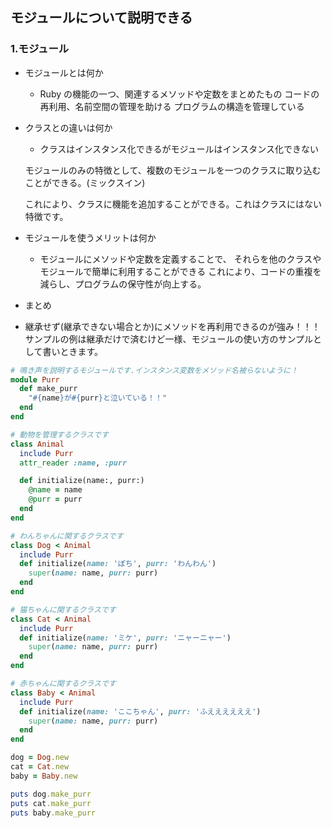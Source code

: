 ## モジュールについて説明できる

### 1.モジュール

- モジュールとは何か
  - Ruby の機能の一つ、関連するメソッドや定数をまとめたもの
    コードの再利用、名前空間の管理を助ける
    プログラムの構造を管理している
- クラスとの違いは何か

  - クラスはインスタンス化できるがモジュールはインスタンス化できない

  モジュールのみの特徴として、複数のモジュールを一つのクラスに取り込むことができる。(ミックスイン)

  これにより、クラスに機能を追加することができる。これはクラスにはない特徴です。

- モジュールを使うメリットは何か
  - モジュールにメソッドや定数を定義することで、
    それらを他のクラスやモジュールで簡単に利用することができる
    これにより、コードの重複を減らし、プログラムの保守性が向上する。
- まとめ
- 継承せず(継承できない場合とか)にメソッドを再利用できるのが強み！！！
  サンプルの例は継承だけで済むけど一様、モジュールの使い方のサンプルとして書いときます。

```ruby
# 鳴き声を説明するモジュールです.インスタンス変数をメソッド名被らないように！
module Purr
  def make_purr
    "#{name}が#{purr}と泣いている！！"
  end
end

# 動物を管理するクラスです
class Animal
  include Purr
  attr_reader :name, :purr

  def initialize(name:, purr:)
    @name = name
    @purr = purr
  end
end

# わんちゃんに関するクラスです
class Dog < Animal
  include Purr
  def initialize(name: 'ぽち', purr: 'わんわん')
    super(name: name, purr: purr)
  end
end

# 猫ちゃんに関するクラスです
class Cat < Animal
  include Purr
  def initialize(name: 'ミケ', purr: 'ニャーニャー')
    super(name: name, purr: purr)
  end
end

# 赤ちゃんに関するクラスです
class Baby < Animal
  include Purr
  def initialize(name: 'ここちゃん', purr: 'ふええええええ')
    super(name: name, purr: purr)
  end
end

dog = Dog.new
cat = Cat.new
baby = Baby.new

puts dog.make_purr
puts cat.make_purr
puts baby.make_purr

```
